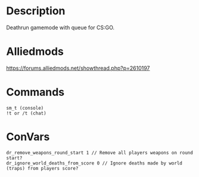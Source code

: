# Description
Deathrun gamemode with queue for CS:GO.

# Alliedmods
https://forums.alliedmods.net/showthread.php?p=2610197

# Commands
```
sm_t (console)
!t or /t (chat)
```
# ConVars
```
dr_remove_weapons_round_start 1 // Remove all players weapons on round start?
dr_ignore_world_deaths_from_score 0 // Ignore deaths made by world (traps) from players score?
```
